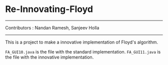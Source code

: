 # Re-Innovating-Floyd

---

Contributors : Nandan Ramesh, Sanjeev Holla

---

This is a project to make a innovative implementation of Floyd's algorithm.

`FA_GUI10.java` is the file with the standard implementation.
`FA_GUI11.java` is the file with the innovative implementation.
